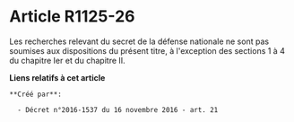 # Article R1125-26

Les recherches relevant du secret de la défense nationale ne sont pas soumises aux dispositions du présent titre, à
l'exception des sections 1 à 4 du chapitre Ier et du chapitre II.

**Liens relatifs à cet article**

	**Créé par**:

	  - Décret n°2016-1537 du 16 novembre 2016 - art. 21
